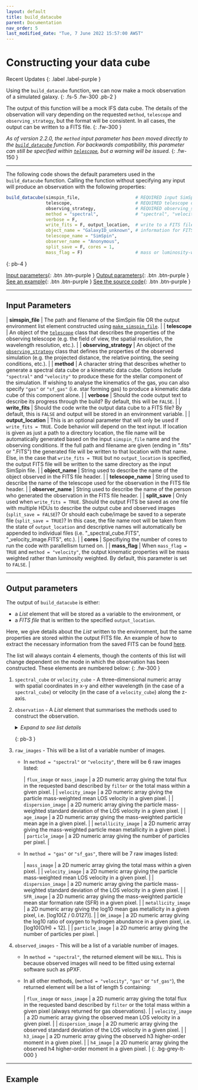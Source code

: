 ```yaml
---
layout: default
title: build_datacube
parent: Documentation
nav_order: 5
last_modified_date: "Tue, 7 June 2022 15:57:00 AWST"
---
```


# Constructing your data cube

Recent Updates
{: .label .label-purple } 

Using the `build_datacube` function, we can now make a mock observation of a simulated galaxy. 
{: .fs-5 .fw-300 .pb-2 }

The output of this function will be a mock IFS data cube. The details of the observation will vary depending on the requested `method`, `telescope` and `observing_strategy`, but the format will be consistent. In all cases, the output can be written to a FITS file.
{: .fw-300 }

*As of version 2.2.0, the `method` input parameter has been moved directly to the [`build_datacube`](build_datacube.markdown) function. For backwards compatibility, this parameter can still be specified within [`telescope`](telescope.markdown), but a warning will be issued.*
{: .fw-150 }

---


The following code shows the default parameters used in the `build_datacube` function. Calling the function without specifying any input will produce an observation with the following properties:

```R
build_datacube(simspin_file,                     # REQUIRED input SimSpin file      
               telescope,                        # REQUIRED telescope class description
               observing_strategy,               # REQUIRED observing_strategy class description
               method = "spectral",              # "spectral", "velocity", "gas" or "sf_gas"
               verbose = F, 
               write_fits = F, output_location,  # write to a FITS file? If so, where?
               object_name = "GalaxyID_unknown", # information for FITS file headers
               telescope_name = "SimSpin",
               observer_name = "Anonymous",
               split_save = F, cores = 1,        
               mass_flag = F)                    # mass or luminosity-weighted? (if method = "velocity").

```

{: pb-4 }

[Input parameters](#input-parameters){: .btn .btn-purple }
[Output parameters](#output-parameters){: .btn .btn-purple }
[See an example](#example){: .btn .btn-purple }
[See the source code](https://github.com/kateharborne/SimSpin/blob/bb371d9e4d981d1ebaba3aa07978bb61a2d434f0/R/build_datacube.R#L77){: .btn .btn-purple }

---

## Input Parameters

| **simspin_file**       | The path and filename of the SimSpin file OR the output environment list element constructed using [`make_simspin_file`](make_simspin_file.markdown). |
| **telescope**          | An object of the [`telescope`](telescope.markdown) class that describes the properties of the observing telescope (e.g. the field of view, the spatial resolution, the wavelength resolution, etc.).   |
| **observing_strategy** | An object of the [`observing_strategy`](observing_strategy.markdown) class that defines the properties of the observed simulation (e.g. the projected distance, the relative pointing, the seeing conditions, etc.). |
| **method**             | A character string that describes whether to generate a spectral data cube or a kinematic data cube. Options include `"spectral"` and `"velocity"` to produce these for the stellar component of the simulation. If wishing to analyse the kinematics of the gas, you can also specify `"gas"` or `"sf_gas"` (i.e. star forming gas) to produce a kinematic data cube of this component alone.   |
| **verbose**            | Should the code output text to describe its progress through the build? By default, this will be `FALSE`. |
| **write_fits**         | Should the code write the output data cube to a FITS file? By default, this is `FALSE` and output will be stored in an environment variable. |
| **output_location**    | This is an optional parameter that will only be used if `write_fits = TRUE`. Code behavior will depend on the text input. If location is given as just a path to a directory location, the file name will be automatically generated based on the input `simspin_file` name and the observing conditions. If the full path and filename are given (ending in ".fits" or ".FITS") the generated file will be written to that location with that name. Else, in the case that `write_fits = TRUE` but no `output_location` is specified, the output FITS file will be written to the same directory as the input SimSpin file. |
| **object_name**        | String used to describe the name of the object observed in the FITS file header. |
| **telescope_name**     | String used to describe the name of the telescope used for the observation in the FITS file header. |
| **observer_name**      | String used to describe the name of the person who generated the observation in the FITS file header. |
| **split_save**         | Only used when `write_fits = TRUE`. Should the output FITS be saved as one file with multiple HDUs to describe the output cube and observed images (`split_save = FALSE`)?  Or should each cube/image be saved to a seperate file (`split_save = TRUE`)? In this case, the file name root will be taken from the state of `output_location` and descriptive names will automatically be appended to individual files (i.e. "_spectral_cube.FITS", "_velocity_image.FITS", etc.). |
| **cores**              | Specifiying the number of cores to run the code with parallellism turned on. |
| **mass_flag**          | When `mass_flag = TRUE` and `method = "velocity"`, the output kinematic properties will be mass weighted rather than luminosity weighted. By default, this parameter is set to `FALSE`. |

---
## Output parameters

The output of `build_datacube` is either:
 -  a *List* element that will be stored as a variable to the environment, or
 -  a *FITS file* that is written to the specified `output_location`. 

Here, we give details about the *List* written to the environment, but the same properties are stored within the output FITS file. An example of how to extract the necessary information from the saved FITS can be found [here](/SimSpin/examples/working_with_FITS).


The list will always contain 4 elements, though the contents of this list will change dependent on the mode in which the observation has been constructed. These elements are numbered below:
{: .fw-300 }

1.  `spectral_cube` or `velocity_cube` - A three-dimensional numeric array with spatial coordinates in x-y and either wavelength (in the case of a `spectral_cube`) or velocity (in the case of a `velocity_cube`) along the z-axis. 

1.  `observation` - A *List* element that summarises the methods used to construct the observation. 

    <details>
        <summary> <i>Expand to see list details</i> </summary>

        In the elements below, <sup>1</sup> denotes output included only in `method = "spectral"`, and <sup>2</sup> denotes output included only in `method = "velocity"`.
        
        <table class="tg">
        <thead>
        <tr>
            <th class="tg-0pky"><span style="font-weight:bold">List element</span></th>
            <th class="tg-0pky"><span style="font-weight:bold">Type</span></th>
            <th class="tg-0pky"><span style="font-weight:bold">Description</span></th>
        </tr>
        </thead>
        <tbody>
        <tr>
            <td class="tg-0pky">ang_size</td>
            <td class="tg-0pky">num</td>
            <td class="tg-0pky">scale at given distance in kpc/arcsec</td>
        </tr>
        <tr>
            <td class="tg-0pky">aperture_region</td>
            <td class="tg-0pky">bool</td>
            <td class="tg-0pky">pixels within the aperture</td>
        </tr>
        <tr>
            <td class="tg-0pky">aperture_shape</td>
            <td class="tg-0pky">str</td>
            <td class="tg-0pky">shape of aperture</td>
        </tr>
        <tr>
            <td class="tg-0pky">aperture_size</td>
            <td class="tg-0pky">num</td>
            <td class="tg-0pky">field of view diameter width in kpc</td>
        </tr>
        <tr>
            <td class="tg-0pky">date</td>
            <td class="tg-0pky">str</td>
            <td class="tg-0pky">date and time of mock observation</td>
        </tr>
        <tr>
            <td class="tg-0pky">fov</td>
            <td class="tg-0pky">num</td>
            <td class="tg-0pky">field of view diameter in arcsec</td>
        </tr>
        <tr>
            <td class="tg-0pky">filter</td>
            <td class="tg-0pky">str</td>
            <td class="tg-0pky">filter name</td>
        </tr>
        <tr>
            <td class="tg-0pky">inc_deg</td>
            <td class="tg-0pky">num</td>
            <td class="tg-0pky">inclination of object in degrees about the horizontal </td>
        </tr>
        <tr>
            <td class="tg-0pky">inc_rad</td>
            <td class="tg-0pky">num</td>
            <td class="tg-0pky">inclination of object in radians about the horizontal</td>
        </tr>
        <tr>
            <td class="tg-0pky">LSF_conv<sup>1</sup></td>
            <td class="tg-0pky">bool</td>
            <td class="tg-0pky">has line spread function convolution been applied?</td>
        </tr>
        <tr>
            <td class="tg-0pky">lsf_fwhm</td>
            <td class="tg-0pky">num</td>
            <td class="tg-0pky">full-width half-maximum of line-spread function in Angstrom</td>
        </tr>
        <tr>
            <td class="tg-0pky">lsf_sigma<sup>1</sup></td>
            <td class="tg-0pky">num</td>
            <td class="tg-0pky">sigma width of line-spread function in Angstrom</td>
        </tr>
        <tr>
            <td class="tg-0pky">lum_dist</td>
            <td class="tg-0pky">num</td>
            <td class="tg-0pky">distance to object in Mpc</td>
        </tr>
        <tr>
            <td class="tg-0pky">method</td>
            <td class="tg-0pky">str</td>
            <td class="tg-0pky">name of observing method employed</td>
        </tr>
        <tr>
            <td class="tg-0pky">origin</td>
            <td class="tg-0pky">str</td>
            <td class="tg-0pky">version of SimSpin used for observing</td>
        </tr>
        <tr>
            <td class="tg-0pky">pointing_kpc</td>
            <td class="tg-0pky">num</td>
            <td class="tg-0pky">x-y position of field of view centre relative to object centre in units of kpc</td>
        </tr>
        <tr>
            <td class="tg-0pky">pointing_deg</td>
            <td class="tg-0pky">num</td>
            <td class="tg-0pky">x-y position of field of view centre relative to object centre in units of degrees</td>
        </tr>
        <tr>
            <td class="tg-0pky">psf_fwhm</td>
            <td class="tg-0pky">num</td>
            <td class="tg-0pky">the full-width half-maximum of the point spread function kernel in arcsec</td>
        </tr>
        <tr>
            <td class="tg-0pky">sbin</td>
            <td class="tg-0pky">num</td>
            <td class="tg-0pky">the number of spatial pixels across the diameter of the field of view</td>
        </tr>
        <tr>
            <td class="tg-0pky">sbin_seq</td>
            <td class="tg-0pky">num</td>
            <td class="tg-0pky">the spatial bin centres in kpc</td>
        </tr>
        <tr>
            <td class="tg-0pky">sbin_size</td>
            <td class="tg-0pky">num</td>
            <td class="tg-0pky">the size of each pixel in kpc</td>
        </tr>
        <tr>
            <td class="tg-0pky">spatial_res</td>
            <td class="tg-0pky">num</td>
            <td class="tg-0pky">the size of each pixel in arcsec</td>
        </tr>
        <tr>
            <td class="tg-0pky">signal_to_noise</td>
            <td class="tg-0pky">num</td>
            <td class="tg-0pky">the signal-to-noise ratio for observed spectrum</td>
        </tr>
        <tr>
            <td class="tg-0pky">twist_deg</td>
            <td class="tg-0pky">num</td>
            <td class="tg-0pky">inclination of object in degrees about the vertical</td>
        </tr>
        <tr>
            <td class="tg-0pky">twist_rad</td>
            <td class="tg-0pky">num</td>
            <td class="tg-0pky">inclination of object in radians about the vertical</td>
        </tr>
        <tr>
            <td class="tg-0pky">wave_bin</td>
            <td class="tg-0pky">num</td>
            <td class="tg-0pky">the number of wavelength bins for a given telescope</td>
        </tr>
        <tr>
            <td class="tg-0pky">wave_centre</td>
            <td class="tg-0pky">num</td>
            <td class="tg-0pky">the central wavelength for a given telescope in Angstrom</td>
        </tr>
        <tr>
            <td class="tg-0pky">wave_res</td>
            <td class="tg-0pky">num</td>
            <td class="tg-0pky">the width of each wavelength bin in Angstrom</td>
        </tr>
        <tr>
            <td class="tg-0pky">wave_seq</td>
            <td class="tg-0pky">num</td>
            <td class="tg-0pky">the wavelength bin centres in Angstrom</td>
        </tr>
        <tr>
            <td class="tg-0pky">wave_edges </td>
            <td class="tg-0pky">num</td>
            <td class="tg-0pky">the wavelength bin edges in Angstrom</td>
        </tr>
        <tr>
            <td class="tg-0pky">vbin<sup>2</sup></td>
            <td class="tg-0pky">num</td>
            <td class="tg-0pky">the number of velocity bins for a given telescope resolution</td>
        </tr>
        <tr>
            <td class="tg-0pky">vbin_seq<sup>2</sup></td>
            <td class="tg-0pky">num </td>
            <td class="tg-0pky">the velocity bin centres in km/s</td>
        </tr>
        <tr>
            <td class="tg-0pky">vbin_edges<sup>2</sup></td>
            <td class="tg-0pky">num</td>
            <td class="tg-0pky">the velocity bin edges in km/s</td>
        </tr>
        <tr>
            <td class="tg-0pky">vbin_size</td>
            <td class="tg-0pky">num</td>
            <td class="tg-0pky">the size of each velocity bin in km/s</td>
        </tr>
        <tr>
            <td class="tg-0pky">vbin_error</td>
            <td class="tg-0pky">num</td>
            <td class="tg-0pky">the velocity uncertainty given the telescope LSF in km/s</td>
        </tr>
        <tr>
            <td class="tg-0pky">z</td>
            <td class="tg-0pky">num</td>
            <td class="tg-0pky">the redshift distance of the object observed</td>
        </tr>
        </tbody>
        </table>
        
    </details>

    {: pb-3 }


1.  `raw_images` - This will be a list of a variable number of images.
    -   In `method = "spectral"` or `"velocity"`, there will be 6 raw images listed:

        | `flux_image` or `mass_image`  | a 2D numeric array giving the total flux in the requested band described by `filter` or the total mass within a given pixel. |
        | `velocity_image`   | a 2D numeric array giving the particle mass-weighted mean LOS velocity in a given pixel. |
        | `dispersion_image` | a 2D numeric array giving the particle mass-weighted standard deviation of the LOS velocity in a given pixel. |
        | `age_image` | a 2D numeric array giving the mass-weighted particle mean age in a given pixel. |
        | `metallicity_image` | a 2D numeric array giving the mass-weighted particle mean metallicity in a given pixel. |
        | `particle_image` | a 2D numeric array giving the number of particles per pixel. |

    -   In `method = "gas"` or `"sf_gas"`, there will be 7 raw images listed:

        | `mass_image`  | a 2D numeric array giving the total mass within a given pixel. |
        | `velocity_image`   | a 2D numeric array giving the particle mass-weighted mean LOS velocity in a given pixel. |
        | `dispersion_image` | a 2D numeric array giving the particle mass-weighted standard deviation of the LOS velocity in a given pixel. |
        | `SFR_image` | a 2D numeric array giving the mass-weighted particle mean star formation rate (SFR) in a given pixel. |
        | `metallicity_image` | a 2D numeric array giving the log10 mean gas metallicity in a given pixel, i.e. [log10(Z / 0.0127)]. |
        | `OH_image` | a 2D numeric array giving the log10 ratio of oxygen to hydrogen abundance in a given pixel, i.e. [log10(O/H) + 12]. |
        | `particle_image` | a 2D numeric array giving the number of particles per pixel. |

1.  `observed_images` - This will be a list of a variable number of images.
    -   In `method = "spectral"`, the returned element will be `NULL`. This is because observed images will need to be fitted using external software such as pPXF. 

    -   In all other methods, (`method = "velocity"`, `"gas"` or `"sf_gas"`), the returned element will be a list of length 5 containing:

        | `flux_image` or `mass_image`  | a 2D numeric array giving the total flux in the requested band described by `filter` or the total mass within a given pixel (always returned for gas observations). |
        | `velocity_image`   | a 2D numeric array giving the observed mean LOS velocity in a given pixel. |
        | `dispersion_image` | a 2D numeric array giving the observed standard deviation of the LOS velocity in a given pixel. |
        | `h3_image` | a 2D numeric array giving the observed h3 higher-order moment in a given pixel. |
        | `h4_image` | a 2D numeric array giving the observed h4 higher-order moment in a given pixel. |
{: .bg-grey-lt-000 }
---

## Example 